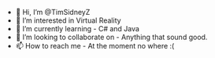 - 👋 Hi, I’m @TimSidneyZ
- 👀 I’m interested in Virtual Reality
- 🌱 I’m currently learning - C# and Java
- 💞️ I’m looking to collaborate on - Anything that sound good.
- 📫 How to reach me - At the moment no where :(
